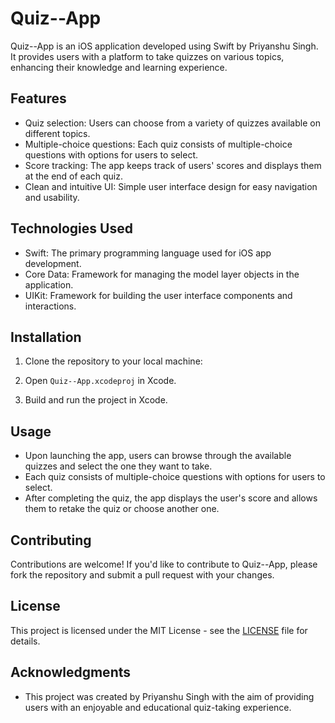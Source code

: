 # Quiz--App

Quiz--App is an iOS application developed using Swift by Priyanshu Singh. It provides users with a platform to take quizzes on various topics, enhancing their knowledge and learning experience.

## Features

- Quiz selection: Users can choose from a variety of quizzes available on different topics.
- Multiple-choice questions: Each quiz consists of multiple-choice questions with options for users to select.
- Score tracking: The app keeps track of users' scores and displays them at the end of each quiz.
- Clean and intuitive UI: Simple user interface design for easy navigation and usability.

## Technologies Used

- Swift: The primary programming language used for iOS app development.
- Core Data: Framework for managing the model layer objects in the application.
- UIKit: Framework for building the user interface components and interactions.

## Installation

1. Clone the repository to your local machine:


2. Open `Quiz--App.xcodeproj` in Xcode.

3. Build and run the project in Xcode.

## Usage

- Upon launching the app, users can browse through the available quizzes and select the one they want to take.
- Each quiz consists of multiple-choice questions with options for users to select.
- After completing the quiz, the app displays the user's score and allows them to retake the quiz or choose another one.

## Contributing

Contributions are welcome! If you'd like to contribute to Quiz--App, please fork the repository and submit a pull request with your changes.

## License

This project is licensed under the MIT License - see the [LICENSE](LICENSE) file for details.

## Acknowledgments

- This project was created by Priyanshu Singh with the aim of providing users with an enjoyable and educational quiz-taking experience.

